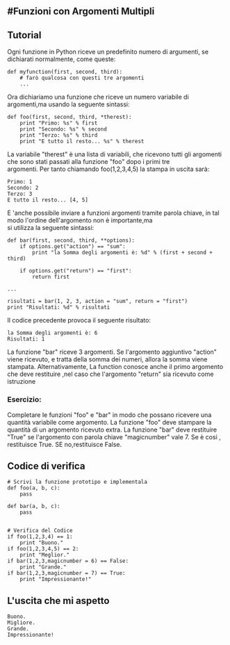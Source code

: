 #Funzioni con Argomenti Multipli
---------------------------

Tutorial
--------

Ogni funzione in Python riceve un predefinito numero di argumenti, se dichiarati normalmente, come queste:

	def myfunction(first, second, third):
	    # farò qualcosa con questi tre argomenti
	    ...

Ora dichiariamo una funzione che riceve un numero variabile di argomenti,ma usando la seguente sintassi:

	def foo(first, second, third, *therest):
	    print "Primo: %s" % first
	    print "Secondo: %s" % second
	    print "Terzo: %s" % third
	    print "E tutto il resto... %s" % therest

La variabile "therest"  è una lista di variabili, che  ricevono tutti gli argomenti che sono stati passati alla funzione "foo" dopo i primi tre<br> 
argomenti. Per tanto chiamando foo(1,2,3,4,5) la stampa in uscita sarà:

	Primo: 1
	Secondo: 2
	Terzo: 3
	E tutto il resto... [4, 5]

E 'anche possibile inviare a funzioni argomenti  tramite parola  chiave, in tal modo  l'ordine dell'argomento non è importante,ma <br>
si utilizza la seguente sintassi: 

	def bar(first, second, third, **options):
	    if options.get("action") == "sum":
	        print "la Somma degli argomenti è: %d" % (first + second + third)
	
	    if options.get("return") == "first":
	        return first
	
	...

	risultati = bar(1, 2, 3, action = "sum", return = "first")
	print "Risultati: %d" % risultati
	
Il codice precedente provoca il seguente risultato:

	la Somma degli argomenti è: 6
	Risultati: 1

La funzione "bar" riceve 3 argomenti. Se l'argomento aggiuntivo "action" viene  ricevuto, e tratta della somma dei numeri, allora la somma viene<br> stampata. Alternativamente, La function conosce anche il primo argomento che deve restituire ,nel caso che l'argomento "return" sia ricevuto come istruzione

### Esercizio:

Completare  le funzioni  "foo" e "bar" in modo che possano ricevere una quantità variabile come argomento. 
La funzione "foo" deve stampare la quantità di un argomento ricevuto  extra. 
La funzione "bar" deve restituire "True" se l'argomento con parola chiave  "magicnumber" vale 7. Se è cosi , restituisce True. SE no,restituisce False.

Codice di verifica
-------------

	# Scrivi la funzione prototipo e implementala
	def foo(a, b, c):
	    pass

	def bar(a, b, c):
	    pass

    
	# Verifica del Codice
	if foo(1,2,3,4) == 1:
	    print "Buono."
	if foo(1,2,3,4,5) == 2:
	    print "Meglior."
	if bar(1,2,3,magicnumber = 6) == False:
	    print "Grande."
	if bar(1,2,3,magicnumber = 7) == True:
	    print "Impressionante!"


L'uscita che mi aspetto
---------------
	Buono.
	Migliore.
	Grande.
	Impressionante!



